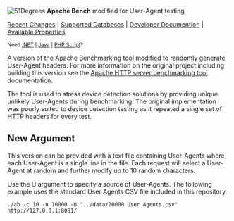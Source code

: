 ![51Degrees](https://51degrees.com/DesktopModules/FiftyOne/Distributor/Logo.ashx?utm_source=github&utm_medium=repository&utm_content=home&utm_campaign=c-open-source "THE Fasstest and Most Accurate Device Detection") **Apache Bench** modified for User-Agent testing

[Recent Changes](#recent-changes "Review recent major changes") | [Supported Databases](https://51degrees.com/compare-data-options?utm_source=github&utm_medium=repository&utm_content=home-menu&utm_campaign=c-open-source "Different device databases which can be used with 51Degrees device detection") | [Developer Documention](https://51degrees.com/support/documentation?utm_source=github&utm_medium=repository&utm_content=home-menu&utm_campaign=c-open-source "Full getting started guide and advanced developer documentation") | [Available Properties](https://51degrees.com/resources/property-dictionary?utm_source=github&utm_medium=repository&utm_content=home-menu&utm_campaign=c-open-source "View all available properties and values")

<sup>Need [.NET](https://github.com/51Degrees/.NET-Device-Detection "THE Fastest and most Accurate device detection for .NET") | [Java](https://github.com/51Degrees/Java-Device-Detection "THE Fastest and most Accurate device detection for Java") | [PHP Script](https://github.com/51Degrees/51Degrees-PHP)?</sup>

A version of the Apache Benchmarking tool modified to randomly generate User-Agent headers. For more information on the original project including building this version see the [Apache HTTP server benchmarking tool](http://httpd.apache.org/docs/2.2/programs/ab.html) documentation.

The tool is used to stress device detection solutions by providing unique unlikely User-Agents during benchmarking. The original implementation was poorly suited to device detection testing as it repeated a single set of HTTP headers for every test.

## New Argument

This version can be provided with a text file containing User-Agents where each User-Agent is a single line in the file. Each request will select a User-Agent at random and further modify up to 10 random characters.

Use the U argument to specify a source of User-Agents. The following example uses the standard User Agents CSV file included in this repository.

```
./ab -c 10 -n 10000 -U "../data/20000 User Agents.csv" http://127.0.0.1:8081/
```

